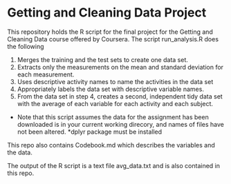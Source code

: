 # Getting and Cleaning Data Project
This repository holds the R script for the final project for the Getting and Cleaning Data course offered by Coursera. The script run_analysis.R does the following

1. Merges the training and the test sets to create one data set.
2. Extracts only the measurements on the mean and standard deviation for each measurement.
3. Uses descriptive activity names to name the activities in the data set
4. Appropriately labels the data set with descriptive variable names.
5. From the data set in step 4, creates a second, independent tidy data set with the average of each variable for each activity and each subject.

* Note that this script assumes the data for the assignment has been downloaded is in your current working direcory, and names of files have not been altered.
*dplyr package must be installed

This repo also contains Codebook.md which describes the variables and the data.

The output of the R script is a text file avg_data.txt and is also contained in this repo.
